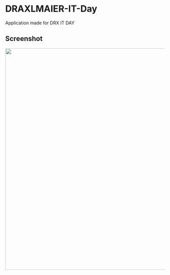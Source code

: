 # DRAXLMAIER-IT-Day
Application made for DRX IT DAY

## Screenshot
<img src="https://i.imgur.com/XO7vN3u.png" width= "700"/>
